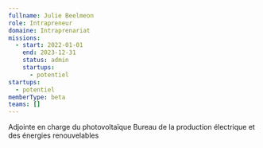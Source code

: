 ```yaml
---
fullname: Julie Beelmeon
role: Intrapreneur
domaine: Intraprenariat
missions:
  - start: 2022-01-01
    end: 2023-12-31
    status: admin
    startups:
      - potentiel
startups:
  - potentiel
memberType: beta
teams: []
---
```

Adjointe en charge du photovoltaïque Bureau de la production électrique et des énergies renouvelables